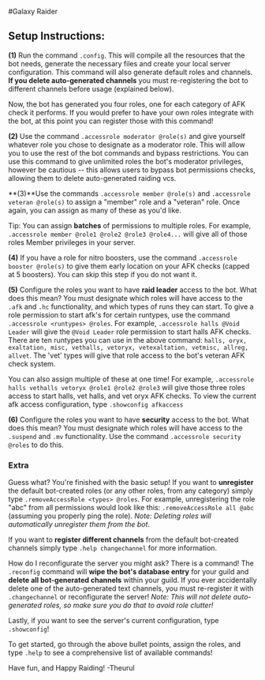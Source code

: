 #Galaxy Raider

 ## Setup Instructions: ##


**(1)** Run the command `.config`. This will compile all the resources that the bot needs, generate the necessary files and create your local server configuration.
This command will also generate default roles and channels.
**If you delete auto-generated channels** you must re-registering the bot to different channels before usage (explained below).

Now, the bot has generated you four roles, one for each category of AFK check it performs. If you would prefer to have your own roles integrate with the bot, at this point you can register those with this command!

**(2)** Use the command `.accessrole moderator @role(s)` and give yourself whatever role you chose to designate as a moderator role. This will allow you to use the rest of the bot commands and bypass restrictions.
You can use this command to give unlimited roles the bot's moderator privileges, however be cautious -- this allows users to bypass bot permissions checks, allowing them to delete auto-generated raiding vcs.

**(3)**Use the commands `.accessrole member @role(s)` and `.accessrole veteran @role(s)` to assign a "member" role and a "veteran" role. Once again, you can assign as many of these as you'd like.

Tip: You can assign **batches** of permissions to multiple roles. For example, `.accessrole member @role1 @role2 @role3 @role4...` will give all of those roles Member privileges in your server.

**(4)** If you have a role for nitro boosters, use the command `.accessrole booster @role(s)` to give them early location on your AFK checks (capped at 5 boosters). You can skip this step if you do not want it.

**(5)** Configure the roles you want to have **raid leader** access to the bot. 
What does this mean? You must designate which roles will have access to the `.afk` and `.hc` functionality, and which types of runs they can start.
To give a role permission to start afk's for certain runtypes, use the command `.accessrole <runtypes> @roles`. For example, `.accessrole halls @Void Leader` will give the `@Void Leader` role permission to start halls AFK checks.
There are ten runtypes you can use in the above command: `halls, oryx, exaltation, misc, vethalls, vetoryx, vetexaltation, vetmisc, allreg, allvet`. The 'vet' types will give that role access to the bot's veteran AFK check system.

You can also assign multiple of these at one time! For example, `.accessrole halls vethalls vetoryx @role1 @role2 @role3` will give those three roles access to start halls, vet halls, and vet oryx AFK checks.
To view the current afk access configuration, type `.showconfig afkaccess`

**(6)** Configure the roles you want to have **security** access to the bot.
What does this mean? You must designate which roles will have access to the `.suspend` and `.mv` functionality.
Use the command `.accessrole security @roles` to do this.

### Extra ###

Guess what? You're finished with the basic setup!
If you want to **unregister** the default bot-created roles (or any other roles, from any category) simply type `.removeAccessRole <types> @roles`.
For example, unregistering the role "abc" from all permissions would look like this: `.removeAccessRole all @abc` (assuming you properly ping the role).
*Note: Deleting roles will automatically unregister them from the bot*.

If you want to **register different channels** from the default bot-created channels simply type `.help changechannel` for more information.

How do I reconfigurate the server you might ask? 
There is a command! The `.reconfig` command will **wipe the bot's database entry** for your guild and **delete all bot-generated channels** within your guild. 
If you ever accidentally delete one of the auto-generated text channels, you must re-register it with `.changechannel` or reconfigurate the server!
*Note: This will not delete auto-generated roles, so make sure you do that to avoid role clutter!*

Lastly, if you want to see the server's current configuration, type `.showconfig`!

To get started, go through the above bullet points, assign the roles, and type `.help` to see a comprehensive list of available commands!

Have fun, and Happy Raiding!
-Theurul